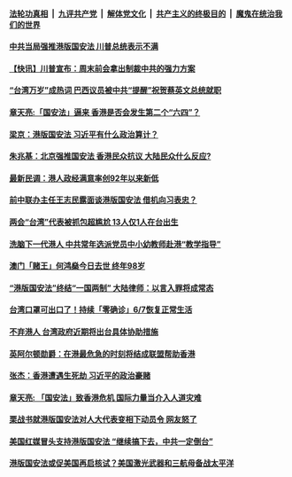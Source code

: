 ####  [法轮功真相](../../../../basic/blob/master/README.md?t=05271001) &nbsp;|&nbsp; [九评共产党](../../../../9ping.md/blob/master/README.md?t=05271001) &nbsp;|&nbsp; [解体党文化](../../../../jtdwh.md/blob/master/README.md?t=05271001)  &nbsp;|&nbsp; [共产主义的终极目的](../../../../gczydzjmd.md/blob/master/README.md?t=05271001) &nbsp;|&nbsp; [魔鬼在统治我们的世界](../../../../mgztzwmdsj.md/blob/master/README.md?t=05271001) 

#### [中共当局强推港版国安法 川普总统表示不满](../pages/soh55/383395.md?t=05271001) 
#### [【快讯】川普宣布：周末前会拿出制裁中共的强力方案](../pages/soh55/383383.md?t=05271001) 
#### [“台湾万岁”成热词  巴西议员被中共“提醒”祝贺蔡英文总统就职](../pages/soh55/383356.md?t=05271001) 
#### [章天亮:「国安法」逼来 香港是否会发生第二个“六四”？](../pages/soh55/383371.md?t=05271001) 
#### [梁京：港版国安法  习近平有什么政治算计？](../pages/soh55/383290.md?t=05271001) 
#### [朱兆基：北京强推国安法  香港民众抗议  大陆民众什么反应?](../pages/soh55/383275.md?t=05271001) 
#### [最新民调：港人政经满意率创92年以来新低](../pages/soh55/383257.md?t=05271001) 
#### [前中联办主任王志民露面谈港版国安法 借机向习表忠？](../pages/soh55/383248.md?t=05271001) 
#### [两会“台湾”代表被抓包超尴尬 13人仅1人在台出生](../pages/soh55/383167.md?t=05271001) 
#### [洗脑下一代港人 中共常年选派党员中小幼教师赴港“教学指导”](../pages/soh55/383173.md?t=05271001) 
#### [澳门「赌王」何鸿燊今日去世 终年98岁](../pages/soh55/383164.md?t=05271001) 
#### [“港版国安法”终结“一国两制” 大陆律师：以言入罪将成常态](../pages/soh55/383152.md?t=05271001) 
#### [台湾口罩可出口了！持续「零确诊」6/7恢复正常生活](../pages/soh55/383128.md?t=05271001) 
#### [不弃港人 台湾政府近期将出台具体协助措施](../pages/soh55/383053.md?t=05271001) 
#### [英阿尔顿勋爵：在港最危急的时刻将结成联盟帮助香港 ](../pages/soh55/382948.md?t=05271001) 
#### [张杰：香港遭遇生死劫 习近平的政治豪赌](../pages/soh55/383056.md?t=05271001) 
#### [章天亮: 「国安法」致香港危机  国际力量当介入人道灾难](../pages/soh55/383017.md?t=05271001) 
#### [栗战书就港版国安法对人大代表变相下动员令 网友怒了](../pages/soh55/383005.md?t=05271001) 
#### [美国红媒冒头支持港版国安法 “继续搞下去，中共一定倒台”](../pages/soh55/382930.md?t=05271001) 
#### [港版国安法或促美国再启核试？美国激光武器和三航母备战太平洋 ](../pages/soh55/382885.md?t=05271001) 

